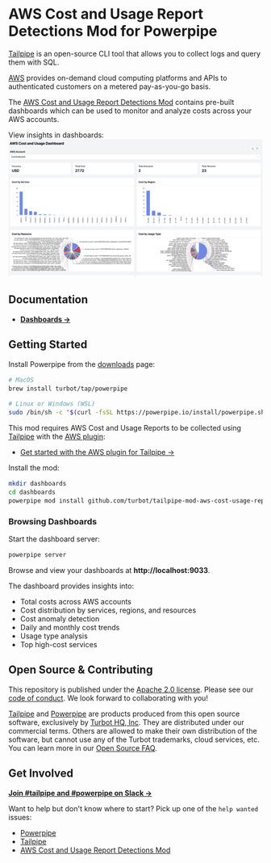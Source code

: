 # AWS Cost and Usage Report Detections Mod for Powerpipe

[Tailpipe](https://tailpipe.io) is an open-source CLI tool that allows you to collect logs and query them with SQL.

[AWS](https://aws.amazon.com/) provides on-demand cloud computing platforms and APIs to authenticated customers on a metered pay-as-you-go basis.

The [AWS Cost and Usage Report Detections Mod](https://hub.powerpipe.io/mods/turbot/tailpipe-mod-aws-cost-usage-report-detections) contains pre-built dashboards which can be used to monitor and analyze costs across your AWS accounts.

View insights in dashboards:
![image](docs/images/aws_cost_usage_dashboard.png)

## Documentation

- **[Dashboards →](https://hub.powerpipe.io/mods/turbot/tailpipe-mod-aws-cost-usage-report-detections/dashboards)**

## Getting Started

Install Powerpipe from the [downloads](https://powerpipe.io/downloads) page:

```sh
# MacOS
brew install turbot/tap/powerpipe
```

```sh
# Linux or Windows (WSL)
sudo /bin/sh -c "$(curl -fsSL https://powerpipe.io/install/powerpipe.sh)"
```

This mod requires AWS Cost and Usage Reports to be collected using [Tailpipe](https://tailpipe.io) with the [AWS plugin](https://hub.tailpipe.io/plugins/turbot/aws):

- [Get started with the AWS plugin for Tailpipe →](https://hub.tailpipe.io/plugins/turbot/aws#getting-started)

Install the mod:

```sh
mkdir dashboards
cd dashboards
powerpipe mod install github.com/turbot/tailpipe-mod-aws-cost-usage-report-detections
```

### Browsing Dashboards

Start the dashboard server:

```sh
powerpipe server
```

Browse and view your dashboards at **http://localhost:9033**.

The dashboard provides insights into:

- Total costs across AWS accounts
- Cost distribution by services, regions, and resources
- Cost anomaly detection
- Daily and monthly cost trends
- Usage type analysis
- Top high-cost services

## Open Source & Contributing

This repository is published under the [Apache 2.0 license](https://www.apache.org/licenses/LICENSE-2.0). Please see our [code of conduct](https://github.com/turbot/.github/blob/main/CODE_OF_CONDUCT.md). We look forward to collaborating with you!

[Tailpipe](https://tailpipe.io) and [Powerpipe](https://powerpipe.io) are products produced from this open source software, exclusively by [Turbot HQ, Inc](https://turbot.com). They are distributed under our commercial terms. Others are allowed to make their own distribution of the software, but cannot use any of the Turbot trademarks, cloud services, etc. You can learn more in our [Open Source FAQ](https://turbot.com/open-source).

## Get Involved

**[Join #tailpipe and #powerpipe on Slack →](https://turbot.com/community/join)**

Want to help but don't know where to start? Pick up one of the `help wanted` issues:

- [Powerpipe](https://github.com/turbot/powerpipe/labels/help%20wanted)
- [Tailpipe](https://github.com/turbot/tailpipe/labels/help%20wanted)
- [AWS Cost and Usage Report Detections Mod](https://github.com/turbot/tailpipe-mod-aws-cost-usage-report-detections/labels/help%20wanted)
